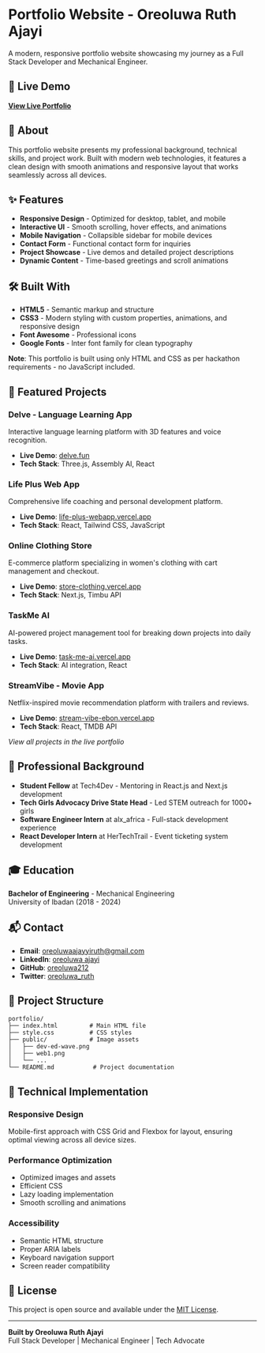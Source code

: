 # Portfolio Website - Oreoluwa Ruth Ajayi

A modern, responsive portfolio website showcasing my journey as a Full Stack Developer and Mechanical Engineer.

## 🚀 Live Demo

**[View Live Portfolio](https://your-portfolio-url.com)**

## 📖 About

This portfolio website presents my professional background, technical skills, and project work. Built with modern web technologies, it features a clean design with smooth animations and responsive layout that works seamlessly across all devices.

## ✨ Features

- **Responsive Design** - Optimized for desktop, tablet, and mobile
- **Interactive UI** - Smooth scrolling, hover effects, and animations
- **Mobile Navigation** - Collapsible sidebar for mobile devices
- **Contact Form** - Functional contact form for inquiries
- **Project Showcase** - Live demos and detailed project descriptions
- **Dynamic Content** - Time-based greetings and scroll animations

## 🛠️ Built With

- **HTML5** - Semantic markup and structure
- **CSS3** - Modern styling with custom properties, animations, and responsive design
- **Font Awesome** - Professional icons
- **Google Fonts** - Inter font family for clean typography

**Note**: This portfolio is built using only HTML and CSS as per hackathon requirements - no JavaScript included.

## 🚀 Featured Projects

### Delve - Language Learning App

Interactive language learning platform with 3D features and voice recognition.

- **Live Demo**: [delve.fun](https://delve.fun)
- **Tech Stack**: Three.js, Assembly AI, React

### Life Plus Web App

Comprehensive life coaching and personal development platform.

- **Live Demo**: [life-plus-webapp.vercel.app](https://life-plus-webapp.vercel.app/)
- **Tech Stack**: React, Tailwind CSS, JavaScript

### Online Clothing Store

E-commerce platform specializing in women's clothing with cart management and checkout.

- **Live Demo**: [store-clothing.vercel.app](https://store-clothing.vercel.app)
- **Tech Stack**: Next.js, Timbu API

### TaskMe AI

AI-powered project management tool for breaking down projects into daily tasks.

- **Live Demo**: [task-me-ai.vercel.app](https://task-me-ai.vercel.app)
- **Tech Stack**: AI integration, React

### StreamVibe - Movie App

Netflix-inspired movie recommendation platform with trailers and reviews.

- **Live Demo**: [stream-vibe-ebon.vercel.app](https://stream-vibe-ebon.vercel.app)
- **Tech Stack**: React, TMDB API

_View all projects in the live portfolio_

## 💼 Professional Background

- **Student Fellow** at Tech4Dev - Mentoring in React.js and Next.js development
- **Tech Girls Advocacy Drive State Head** - Led STEM outreach for 1000+ girls
- **Software Engineer Intern** at alx_africa - Full-stack development experience
- **React Developer Intern** at HerTechTrail - Event ticketing system development

## 🎓 Education

**Bachelor of Engineering** - Mechanical Engineering  
University of Ibadan (2018 - 2024)

## 📬 Contact

- **Email**: [oreoluwaajayyiruth@gmail.com](mailto:oreoluwaajayyiruth@gmail.com)
- **LinkedIn**: [oreoluwa ajayi](https://www.linkedin.com/in/oreoluwaajayi)
- **GitHub**: [oreoluwa212](https://github.com/oreoluwa212)
- **Twitter**: [oreoluwa_ruth](https://twitter.com/oreoluwa_ruth)

## 📁 Project Structure

```
portfolio/
├── index.html         # Main HTML file
├── style.css          # CSS styles
├── public/            # Image assets
│   ├── dev-ed-wave.png
│   ├── web1.png
│   └── ...
└── README.md           # Project documentation
```

## 🔧 Technical Implementation

### Responsive Design

Mobile-first approach with CSS Grid and Flexbox for layout, ensuring optimal viewing across all device sizes.

### Performance Optimization

- Optimized images and assets
- Efficient CSS
- Lazy loading implementation
- Smooth scrolling and animations

### Accessibility

- Semantic HTML structure
- Proper ARIA labels
- Keyboard navigation support
- Screen reader compatibility

## 📄 License

This project is open source and available under the [MIT License](LICENSE).

---

**Built by Oreoluwa Ruth Ajayi**  
Full Stack Developer | Mechanical Engineer | Tech Advocate
